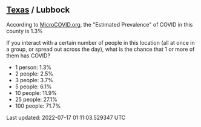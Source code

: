 
## [Texas](/united-states/texas) / Lubbock

According to [MicroCOVID.org](http://microcovid.org),
the "Estimated Prevalence" of COVID in this county is 1.3%

If you interact with a certain number of people in this location
(all at once in a group, or spread out across the day), what is the chance that
1 or more of them has COVID?

- 1 person: 1.3%
- 2 people: 2.5%
- 3 people: 3.7%
- 5 people: 6.1%
- 10 people: 11.9%
- 25 people: 27.1%
- 100 people: 71.7%

Last updated: 2022-07-17 01:11:03.529347 UTC
